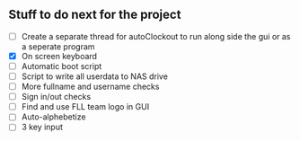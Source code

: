 ## Stuff to do next for the project

- [ ] Create a separate thread for autoClockout to run along side the gui or as a seperate program
- [X] On screen keyboard
- [ ] Automatic boot script
- [ ] Script to write all userdata to NAS drive
- [ ] More fullname and username checks
- [ ] Sign in/out checks
- [ ] Find and use FLL team logo in GUI
- [ ] Auto-alphebetize
- [ ] 3 key input

